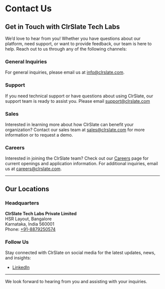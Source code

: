 # Contact Us

## Get in Touch with ClrSlate Tech Labs

We’d love to hear from you! Whether you have questions about our platform, need support, or want to provide feedback, our team is here to help. Reach out to us through any of the following channels:

### General Inquiries

For general inquiries, please email us at [info@clrslate.com](mailto:info@clrslate.com).

### Support

If you need technical support or have questions about using ClrSlate, our support team is ready to assist you. Please email [support@clrslate.com](mailto:support@clrslate.com)

### Sales

Interested in learning more about how ClrSlate can benefit your organization? Contact our sales team at [sales@clrslate.com](mailto:sales@clrslate.com) for more information or to request a demo.

### Careers

Interested in joining the ClrSlate team? Check out our [Careers](careers.md) page for current openings and application information. For additional inquiries, email us at [careers@clrslate.com](mailto:careers@clrslate.com).

---

## Our Locations

### Headquarters

**ClrSlate Tech Labs Private Limited**  
HSR Layout, Bangalore  
Karnataka, India 560001    
Phone: [+91-8879250574](tel:+918879250574)

### Follow Us

Stay connected with ClrSlate on social media for the latest updates, news, and insights:

- [LinkedIn](https://linkedin.com/company/clrslate)

---

We look forward to hearing from you and assisting with your inquiries.
